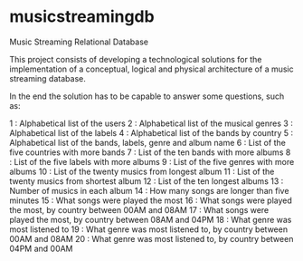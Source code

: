 # musicstreamingdb
Music Streaming Relational Database


This project consists of developing a technological solutions for the implementation of a conceptual, logical and physical architecture of a music streaming database.

In the end the solution has to be capable to answer some questions, such as:

1 : Alphabetical list of the users
2 : Alphabetical list of the musical genres
3 : Alphabetical list of the labels
4 : Alphabetical list of the bands by country
5 : Alphabetical list of the bands, labels, genre and album name
6 : List of the five countries with more bands
7 : List of the ten bands with more albums
8 : List of the five labels with more albums
9 : List of the five genres with more albums
10 : List of the twenty musics from longest album
11 : List of the twenty musics from shortest album
12 : List of the ten longest albums
13 : Number of musics in each album
14 : How many songs are longer than five minutes
15 : What songs were played the most
16 : What songs were played the most, by country between 00AM and 08AM
17 : What songs were played the most, by country between 08AM and 04PM
18 : What genre was most listened to
19 : What genre was most listened to, by country between 00AM and 08AM
20 : What genre was most listened to, by country between 04PM and 00AM
